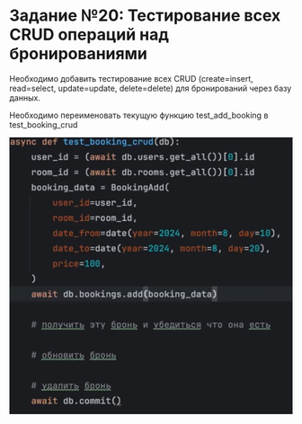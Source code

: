 # Задание №20: Тестирование всех CRUD операций над бронированиями

Необходимо добавить тестирование всех CRUD (create=insert, read=select, update=update, delete=delete) для бронирований
через базу данных.

Необходимо переименовать текущую функцию test_add_booking в test_booking_crud 

!["Dbeaver"](/course_helpers/7%20Тестирование/task_20.png)